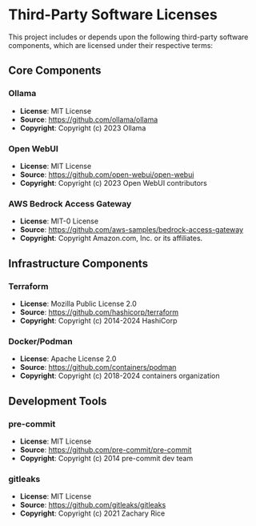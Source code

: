 # Third-Party Software Licenses

This project includes or depends upon the following third-party software components, 
which are licensed under their respective terms:

## Core Components

### Ollama
- **License**: MIT License
- **Source**: https://github.com/ollama/ollama
- **Copyright**: Copyright (c) 2023 Ollama

### Open WebUI
- **License**: MIT License
- **Source**: https://github.com/open-webui/open-webui
- **Copyright**: Copyright (c) 2023 Open WebUI contributors

### AWS Bedrock Access Gateway
- **License**: MIT-0 License
- **Source**: https://github.com/aws-samples/bedrock-access-gateway
- **Copyright**: Copyright Amazon.com, Inc. or its affiliates.

## Infrastructure Components

### Terraform
- **License**: Mozilla Public License 2.0
- **Source**: https://github.com/hashicorp/terraform
- **Copyright**: Copyright (c) 2014-2024 HashiCorp

### Docker/Podman
- **License**: Apache License 2.0
- **Source**: https://github.com/containers/podman
- **Copyright**: Copyright (c) 2018-2024 containers organization

## Development Tools

### pre-commit
- **License**: MIT License
- **Source**: https://github.com/pre-commit/pre-commit
- **Copyright**: Copyright (c) 2014 pre-commit dev team

### gitleaks
- **License**: MIT License
- **Source**: https://github.com/gitleaks/gitleaks
- **Copyright**: Copyright (c) 2021 Zachary Rice
